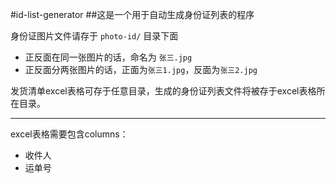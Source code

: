 #id-list-generator
##这是一个用于自动生成身份证列表的程序

身份证图片文件请存于 `photo-id/` 目录下面

* 正反面在同一张图片的话，命名为 `张三.jpg`
* 正反面分两张图片的话，正面为`张三1.jpg`，反面为`张三2.jpg`

发货清单excel表格可存于任意目录，生成的身份证列表文件将被存于excel表格所在目录。

-----

excel表格需要包含columns：

* 收件人
* 运单号